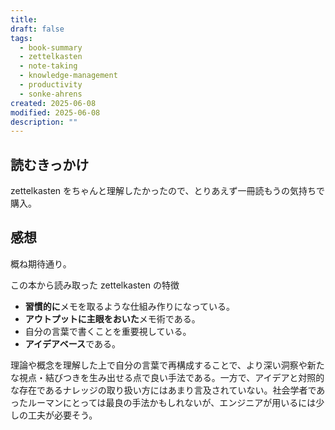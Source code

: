 ```yaml
---
title:
draft: false
tags:
  - book-summary
  - zettelkasten
  - note-taking
  - knowledge-management
  - productivity
  - sonke-ahrens
created: 2025-06-08
modified: 2025-06-08
description: ""
---
```

## 読むきっかけ

zettelkasten をちゃんと理解したかったので、とりあえず一冊読もうの気持ちで購入。

## 感想

概ね期待通り。

この本から読み取った zettelkasten の特徴

- **習慣的に**メモを取るような仕組み作りになっている。
- **アウトプットに主眼をおいた**メモ術である。
- 自分の言葉で書くことを重要視している。
- **アイデアベース**である。

理論や概念を理解した上で自分の言葉で再構成することで、より深い洞察や新たな視点・結びつきを生み出せる点で良い手法である。一方で、アイデアと対照的な存在であるナレッジの取り扱い方にはあまり言及されていない。社会学者であったルーマンにとっては最良の手法かもしれないが、エンジニアが用いるには少しの工夫が必要そう。
